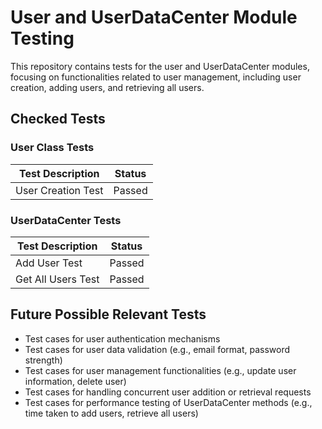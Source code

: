 # User and UserDataCenter Module Testing

This repository contains tests for the user and UserDataCenter modules, focusing on functionalities related to user management, including user creation, adding users, and retrieving all users.

## Checked Tests

### User Class Tests

| Test Description             | Status |
|------------------------------|--------|
| User Creation Test           | Passed |

### UserDataCenter Tests

| Test Description       | Status |
|------------------------|--------|
| Add User Test          | Passed |
| Get All Users Test     | Passed |

## Future Possible Relevant Tests

- Test cases for user authentication mechanisms
- Test cases for user data validation (e.g., email format, password strength)
- Test cases for user management functionalities (e.g., update user information, delete user)
- Test cases for handling concurrent user addition or retrieval requests
- Test cases for performance testing of UserDataCenter methods (e.g., time taken to add users, retrieve all users)